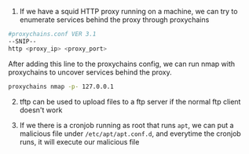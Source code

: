 
1. If we have a squid HTTP proxy running on a machine, we can try to enumerate services behind the proxy through proxychains

```bash
#proxychains.conf VER 3.1
--SNIP--
http <proxy_ip> <proxy_port>
```

After adding this line to the proxychains config, we can run nmap with proxychains to uncover services behind the proxy. 

```bash
proxychains nmap -p- 127.0.0.1
```


2. tftp can be used to upload files to a ftp server if the normal ftp client doesn't work

3. If we there is a cronjob running as root that runs `apt`, we can put a malicious file under `/etc/apt/apt.conf.d`, and everytime the cronjob runs, it will execute our malicious file